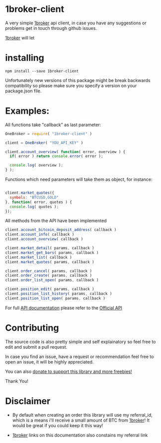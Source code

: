 1broker-client
=====

A very simple [1broker](https://1broker.com/m/r.php?i=11468) api client, in case 
you have any suggestions or problems get in touch through github issues.

[1broker](https://1broker.com/m/r.php?i=11468) will let

installing
====

````npm install --save 1broker-client````

Unfortunately new versions of this package might be break backwards
compatibility so please make sure you specify a version on your package.json
file.

Examples:
====

All functions take "callback" as last parameter:

````javascript
OneBroker = require( "1broker-client" )

client = OneBroker( "YOU_API_KEY" )

client.account_overview( function( error, overview ) {
  if( error ) return console.error( error );

  console.log( overview );
} );
````

Functions which need parameters will take them as object, for instance:

````javascript

client.market_quotes({
  symbols: "BTCUSD,GOLD"
}, function( error, quotes ) {
  console.log( quotes );
});

````

All methods from the API have been implemented

````javascript
client.account_bitcoin_deposit_address( callback )
client.account_info( callback )
client.account_overview( callback )

client.market_detail( params, callback )
client.market_get_bars( params, callback )
client.market_list( callback )
client.market_quotes( params, callback )

client.order_cancel( params, callback )
client.order_create( params, callback )
client.order_list_open( params, callback )

client.position_edit( params, callback )
client.position_list_history( params, callback )
client.position_list_open( params, callback )
````

For full [API documentation](https://1broker.com/?c=api_documentation) please refer to the [Official API](https://1broker.com/?c=api_documentation)


Contributing
====
The source code is also pretty simple and self explainatory so feel free
to edit and submit a pull request.

In case you find an issue, have a request or recommendation feel free to open
an issue, it will be highly appreciated.

You can also [donate to support this library and more freebies!](https://blockchain.info/address/1767DuD8teMeeTV2DtPviqMYE1G13169x3)

Thank You!

Disclaimer
====
 - By default when creating an order this library will use my referral_id, 
which is a means i'll receive a small amount of BTC from [1broker](https://1broker.com/m/r.php?i=11468)! It would be great if you could keep it this way!

 - [1broker](https://1broker.com/m/r.php?i=11468) links on this documentation
also constains my referral link